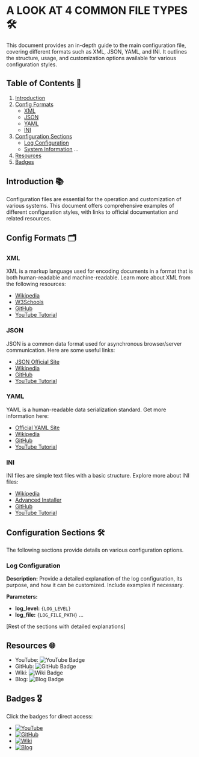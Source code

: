 
# A LOOK AT 4 COMMON FILE TYPES 🛠️

This document provides an in-depth guide to the main configuration file, covering different formats such as XML, JSON, YAML, and INI. It outlines the structure, usage, and customization options available for various configuration styles.

## Table of Contents 📝
1. [Introduction](#introduction)
2. [Config Formats](#config-formats)
   - [XML](#xml)
   - [JSON](#json)
   - [YAML](#yaml)
   - [INI](#ini)
3. [Configuration Sections](#configuration-sections)
   - [Log Configuration](#log-configuration)
   - [System Information](#system-information)
   ...
4. [Resources](#resources)
5. [Badges](#badges)

## Introduction 📚

Configuration files are essential for the operation and customization of various systems. This document offers comprehensive examples of different configuration styles, with links to official documentation and related resources.

## Config Formats 🗂️

### XML

XML is a markup language used for encoding documents in a format that is both human-readable and machine-readable. Learn more about XML from the following resources:
- [Wikipedia](https://en.wikipedia.org/wiki/XML)
- [W3Schools](https://www.w3schools.com/xml/xml_whatis.asp)
- [GitHub](https://github.com/topics/xml)
- [YouTube Tutorial](https://www.youtube.com/watch?v=KeLiQXqVgMI)

### JSON

JSON is a common data format used for asynchronous browser/server communication. Here are some useful links:
- [JSON Official Site](https://www.json.org/json-en.html)
- [Wikipedia](https://en.wikipedia.org/wiki/JSON)
- [GitHub](https://github.com/topics/json)
- [YouTube Tutorial](https://www.youtube.com/watch?v=6OhMbf2v_jI)

### YAML

YAML is a human-readable data serialization standard. Get more information here:
- [Official YAML Site](https://yaml.org/)
- [Wikipedia](https://en.wikipedia.org/wiki/YAML)
- [GitHub](https://github.com/yaml/)
- [YouTube Tutorial](https://www.youtube.com/watch?v=1uFVr15xDGg)

### INI

INI files are simple text files with a basic structure. Explore more about INI files:
- [Wikipedia](https://en.wikipedia.org/wiki/INI_file)
- [Advanced Installer](https://www.advancedinstaller.com/what-is-ini-file.html)
- [GitHub](https://github.com/topics/ini)
- [YouTube Tutorial](https://www.youtube.com/watch?v=eBTZMn5i_n4)

## Configuration Sections 🛠️

The following sections provide details on various configuration options.

### Log Configuration

**Description:** Provide a detailed explanation of the log configuration, its purpose, and how it can be customized. Include examples if necessary.

**Parameters:**
- **log_level:** `{LOG_LEVEL}`
- **log_file:** `{LOG_FILE_PATH}`
...

[Rest of the sections with detailed explanations]

## Resources 🌐

- YouTube: ![YouTube Badge](https://img.shields.io/badge/YouTube-FF0000?style=for-the-badge&logo=youtube&logoColor=white)
- GitHub: ![GitHub Badge](https://img.shields.io/badge/GitHub-100000?style=for-the-badge&logo=github&logoColor=white)
- Wiki: ![Wiki Badge](https://img.shields.io/badge/Wiki-555555?style=for-the-badge&logo=wikipedia&logoColor=white)
- Blog: ![Blog Badge](https://img.shields.io/badge/Blog-FF5722?style=for-the-badge&logo=blogger&logoColor=white)

## Badges 🎖️

Click the badges for direct access:
- [![YouTube](https://img.shields.io/badge/YouTube-FF0000?style=for-the-badge&logo=youtube&logoColor=white)](https://www.youtube.com)
- [![GitHub](https://img.shields.io/badge/GitHub-100000?style=for-the-badge&logo=github&logoColor=white)](https://www.github.com)
- [![Wiki](https://img.shields.io/badge/Wiki-555555?style=for-the-badge&logo=wikipedia&logoColor=white)](https://www.wikipedia.org)
- [![Blog](https://img.shields.io/badge/Blog-FF5722?style=for-the-badge&logo=blogger&logoColor=white)](https://www.blogger.com)
